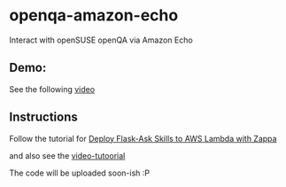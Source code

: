 # openqa-amazon-echo
Interact with openSUSE openQA via Amazon Echo

## Demo:
See the following [video](https://www.youtube.com/watch?v=WmlpbRjpQhg)

## Instructions

Follow the tutorial for
[Deploy Flask-Ask Skills to AWS Lambda with Zappa](https://developer.amazon.com/blogs/post/8e8ad73a-99e9-4c0f-a7b3-60f92287b0bf/new-alexa-tutorial-deploy-flask-ask-skills-to-aws-lambda-with-zappa)

and also see the [video-tutoorial](https://www.youtube.com/watch?v=QQYL23oKyFU)

The code will be uploaded soon-ish :P
